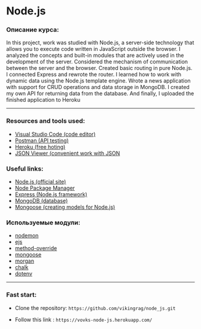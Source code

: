 # Node.js

### Описание курса:
In this project, work was studied with Node.js, a server-side technology that allows you to execute code written in JavaScript outside the browser. I analyzed the concepts and built-in modules that are actively used in the development of the server. Considered the mechanism of communication between the server and the browser. Created basic routing in pure Node.js. I connected Express and rewrote the router. I learned how to work with dynamic data using the Node.js template engine. Wrote a news application with support for CRUD operations and data storage in MongoDB. I created my own API for returning data from the database. And finally, I uploaded the finished application to Heroku

---

### Resources and tools used:
- [Visual Studio Code (code editor)](https://code.visualstudio.com)
- [Postman (API testing)](https://www.postman.com)
- [Heroku (free hoting)](http://heroku.com)
- [JSON Viewer (convenient work with JSON](https://chrome.google.com/webstore/detail/json-viewer/gbmdgpbipfallnflgajpaliibnhdgobh?hl=ru)

### Useful links:
- [Node.js (official site)](https://nodejs.org/en/)
- [Node Package Manager](https://www.npmjs.com)
- [Express (Node.js framework)](https://expressjs.com/ru/)
- [MongoDB (database)](https://www.mongodb.com)
- [Mongoose (creating models for Node.js)](https://mongoosejs.com)

### Используемые модули:
- [nodemon](https://www.npmjs.com/package/nodemon)
- [ejs](https://www.npmjs.com/package/ejs)
- [method-override](https://www.npmjs.com/package/method-override)
- [mongoose](https://www.npmjs.com/package/mongoose)
- [morgan](https://www.npmjs.com/package/morgan)
- [chalk](https://www.npmjs.com/package/chalk)
- [dotenv](https://www.npmjs.com/package/dotenv)

---

### Fast start:
- Clone the repository: `https://github.com/vikingrag/node_js.git`

- Follow this link : `https://vovks-node-js.herokuapp.com/`